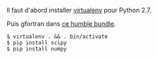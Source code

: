 Il faut d'abord installer [virtualenv](https://pypi.python.org/pypi/virtualenv) pour Python 2.7.

Puis gfortran dans [ce humble bundle](http://www.scipy.org/scipylib/building/macosx.html#compilers-c-c-fortran-cython).

    $ virtualenv . && . bin/activate
    $ pip install scipy
    $ pip install numpy
